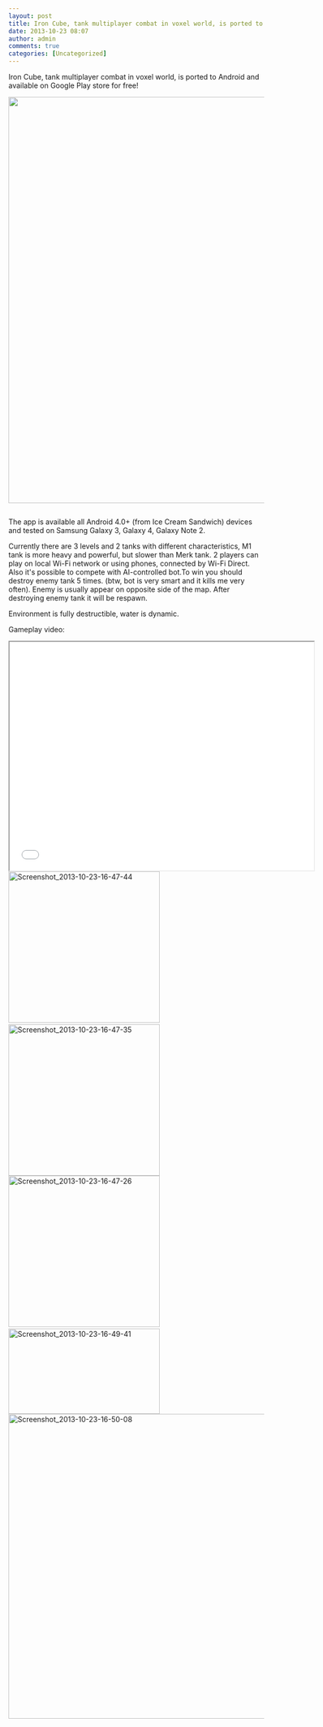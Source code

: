```yaml
---
layout: post
title: Iron Cube, tank multiplayer combat in voxel world, is ported to Android and available on Google Play store for free!
date: 2013-10-23 08:07
author: admin
comments: true
categories: [Uncategorized]
---
```

Iron Cube, tank multiplayer combat in voxel world, is ported to Android and available on Google Play store for free!

<a href="http://media.moddb.com/blog/images/articles/1/142/141237/auto/iron_cube_android.jpg"><img class="aligncenter" alt="" src="http://media.moddb.com/blog/images/articles/1/142/141237/auto/iron_cube_android.jpg" width="800" /></a>

<a href="https://play.google.com/store/apps/details?id=com.glow3d.ironcube"><img alt="" src="http://media.moddb.com/blog/images/articles/1/142/141237/auto/en_generic_rgb_wo_60.png" /></a>

The app is available all Android 4.0+ (from Ice Cream Sandwich) devices and tested on Samsung Galaxy 3, Galaxy 4, Galaxy Note 2.

Currently there are 3 levels and 2 tanks with different characteristics, M1 tank is more heavy and powerful, but slower than Merk tank. 2 players can play on local Wi-Fi network or using phones, connected by Wi-Fi Direct.
Also it's possible to compete with AI-controlled bot.To win you should destroy enemy tank 5 times.
(btw, bot is very smart and it kills me very often). Enemy is usually appear on opposite side of the map. After destroying enemy tank it will be respawn.

Environment is fully destructible, water is dynamic.

Gameplay video:

<iframe src="//www.youtube.com/embed/RITw-muIarM" height="450" width="600"></iframe>
<div align="left"><a href="http://media.moddb.com/blog/images/articles/1/142/141237/auto/Screenshot_2013-10-23-16-47-44.png" target="_blank"><img alt="Screenshot_2013-10-23-16-47-44" src="http://media.moddb.com/blog/images/articles/1/142/141237/auto/Screenshot_2013-10-23-16-47-44.png" width="298" /></a> <a href="http://media.moddb.com/blog/images/articles/1/142/141237/auto/Screenshot_2013-10-23-16-47-35.png" target="_blank"><img alt="Screenshot_2013-10-23-16-47-35" src="http://media.moddb.com/blog/images/articles/1/142/141237/auto/Screenshot_2013-10-23-16-47-35.png" width="298" /></a>
<a href="http://media.moddb.com/blog/images/articles/1/142/141237/auto/Screenshot_2013-10-23-16-47-26.png" target="_blank"><img alt="Screenshot_2013-10-23-16-47-26" src="http://media.moddb.com/blog/images/articles/1/142/141237/auto/Screenshot_2013-10-23-16-47-26.png" width="298" /></a> <a href="http://media.moddb.com/blog/images/articles/1/142/141237/auto/Screenshot_2013-10-23-16-49-41.png" target="_blank"><img alt="Screenshot_2013-10-23-16-49-41" src="http://media.moddb.com/blog/images/articles/1/142/141237/auto/Screenshot_2013-10-23-16-49-41.png" width="298" height="168" /></a>
<a href="http://media.moddb.com/blog/images/articles/1/142/141237/auto/Screenshot_2013-10-23-16-50-08.png" target="_blank"><img alt="Screenshot_2013-10-23-16-50-08" src="http://media.moddb.com/blog/images/articles/1/142/141237/auto/Screenshot_2013-10-23-16-50-08.png" width="600" /></a>
